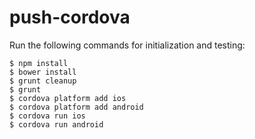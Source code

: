 push-cordova
============

Run the following commands for initialization and testing:

    $ npm install
    $ bower install
    $ grunt cleanup
    $ grunt
    $ cordova platform add ios
    $ cordova platform add android
    $ cordova run ios
    $ cordova run android
